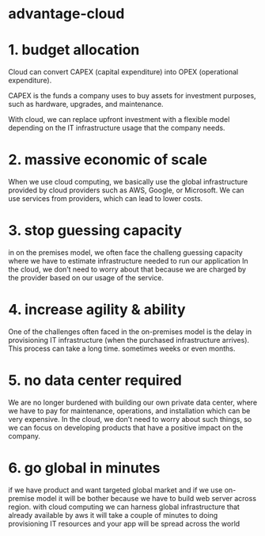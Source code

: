 # advantage-cloud
# 1. budget allocation 
Cloud can convert CAPEX (capital expenditure) into OPEX (operational expenditure).

CAPEX is the funds a company uses to buy assets for investment purposes, such as hardware, upgrades, and maintenance.

With cloud, we can replace upfront investment with a flexible model depending on the IT infrastructure usage that the company needs.

# 2. massive economic of scale
When we use cloud computing, we basically use the global infrastructure provided by cloud providers such as AWS, Google, or Microsoft.
We can use services from providers, which can lead to lower costs.

# 3. stop guessing capacity
in on the premises model, we often face the challeng guessing capacity where we have to estimate infrastructure needed to run our application
In the cloud, we don’t need to worry about that because we are charged by the provider based on our usage of the service.

# 4. increase agility & ability
One of the challenges often faced in the on-premises model is the delay in provisioning IT infrastructure (when the purchased infrastructure arrives).
This process can take a long time. sometimes weeks or even months.

# 5. no data center required
We are no longer burdened with building our own private data center, where we have to pay for maintenance, operations, and installation which can be very expensive.
In the cloud, we don’t need to worry about such things, so we can focus on developing products that have a positive impact on the company.

# 6. go global in minutes
if we have product and want targeted global market and if we use on-premise model it will be bother because we have to build web server across region.
with cloud computing we can harness global infrastructure that already available by aws 
it will take a couple of minutes to doing provisioning IT resources and your app will be spread across the world
